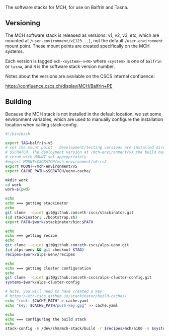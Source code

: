 The software stacks for MCH, for use on Balfrin and Tasna.

## Versioning

The MCH software stack is released as versions: v1, v2, v3, etc, which are mounted at `/user-environment/v[123...]`, not the default `/user-environment` mount point.
These mount points are created specifically on the MCH systems.

Each version is tagged `mch-<system>-v<N>` where `<system>` is one of `balfrin` or `tasna`, and `N` is the software stack version number.

Notes about the versions are available on the CSCS internal confluence:

https://confluence.cscs.ch/display/MCH/Balfrin+PE

## Building

Because the MCH stack is not installed in the default location, we set some environment variables, which are used to manually configure the installation location when calling stack-config.

```bash
#!/bin/bash

export TAG=balfrin-v5
# set the mount point - development/testing versions are installed directly on
# $SCRATCH. The deployment version at /mch-environment/vX the build has to be
# rerun with MOUNT set appropriately
#export MOUNT=$SCRATCH/mch-environment/v6-rc2
export MOUNT=/mch-environment/v5
export CACHE_PATH=$SCRATCH/uenv-cache/

mkdir work
cd work
work=$(pwd)

echo
echo === getting stackinator
echo
git clone --quiet git@github.com:eth-cscs/stackinator.git
(cd stackinator; ./bootstrap.sh)
export PATH=$work/stackinator/bin:$PATH

echo
echo === getting recipe
echo
git clone --quiet git@github.com:eth-cscs/alps-uenv.git
(cd alps-uenv && git checkout $TAG)
recipes=$work/alps-uenv/recipes

echo
echo === getting cluster configuration
echo
git clone --quiet git@github.com:eth-cscs/alps-cluster-config.git
systems=$work/alps-cluster-config

# Note, you will need to have created a key:
# https://eth-cscs.github.io/stackinator/build-caches/
echo "root: $CACHE_PATH" > cache.yaml
echo "key: $CACHE_PATH/push-key.gpg" >> cache.yaml

echo
echo === configuring the build stack
echo
stack-config -b /dev/shm/mch-stack/build -r $recipes/mch/a100 -s $systems/balfrin -c ./cache.yaml -m $MOUNT
```
